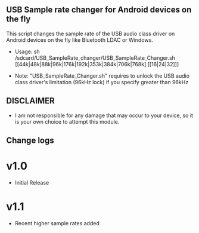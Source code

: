## USB Sample rate changer for Android devices on the fly

This script changes the sample rate of the USB audio class driver on Android devices on the fly like Bluetooth LDAC or Windows.

* Usage: sh /sdcard/USB_SampleRate_changer/USB_SampleRate_Changer.sh [[44k|48k|88k|96k|176k|192k|353k|384k|706k|768k] [[16|24|32]]]

* Note: "USB_SampleRate_Changer.sh" requires to unlock the USB audio class driver's limitation (96kHz lock) if you specify greater than 96kHz

## DISCLAIMER

* I am not responsible for any damage that may occur to your device, 
   so it is your own choice to attempt this module.

## Change logs

# v1.0
* Initial Release

# v1.1
* Recent higher sample rates added
